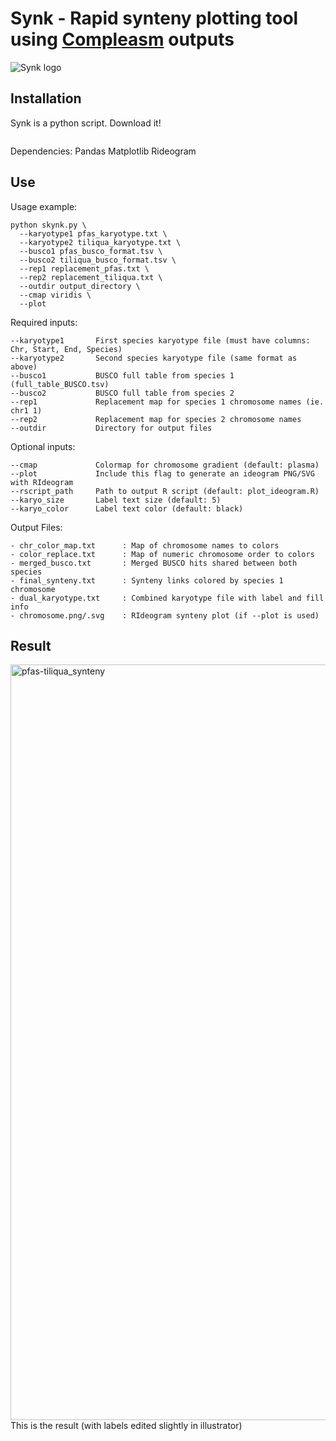 # Synk - Rapid synteny plotting tool using [Compleasm](https://github.com/huangnengCSU/compleasm) outputs
![Synk logo](https://github.com/user-attachments/assets/e3af80d2-1236-4655-88d8-c4b27855fba0)

## Installation
Synk is a python script. Download it!
```
```
Dependencies:
  Pandas
  Matplotlib
  Rideogram
  
## Use

Usage example:
```
python skynk.py \
  --karyotype1 pfas_karyotype.txt \
  --karyotype2 tiliqua_karyotype.txt \
  --busco1 pfas_busco_format.tsv \
  --busco2 tiliqua_busco_format.tsv \
  --rep1 replacement_pfas.txt \
  --rep2 replacement_tiliqua.txt \
  --outdir output_directory \
  --cmap viridis \
  --plot
```

Required inputs:
```
--karyotype1       First species karyotype file (must have columns: Chr, Start, End, Species)
--karyotype2       Second species karyotype file (same format as above)
--busco1           BUSCO full table from species 1 (full_table_BUSCO.tsv)
--busco2           BUSCO full table from species 2
--rep1             Replacement map for species 1 chromosome names (ie. chr1	1)
--rep2             Replacement map for species 2 chromosome names
--outdir           Directory for output files
```

Optional inputs:
```
--cmap             Colormap for chromosome gradient (default: plasma)
--plot             Include this flag to generate an ideogram PNG/SVG with RIdeogram
--rscript_path     Path to output R script (default: plot_ideogram.R)
--karyo_size       Label text size (default: 5)
--karyo_color      Label text color (default: black)
```

Output Files:
```
- chr_color_map.txt      : Map of chromosome names to colors
- color_replace.txt      : Map of numeric chromosome order to colors
- merged_busco.txt       : Merged BUSCO hits shared between both species
- final_synteny.txt      : Synteny links colored by species 1 chromosome
- dual_karyotype.txt     : Combined karyotype file with label and fill info
- chromosome.png/.svg    : RIdeogram synteny plot (if --plot is used)
```

## Result
<img width="1209" alt="pfas-tiliqua_synteny" src="https://github.com/user-attachments/assets/2d7e9f15-501e-4991-a400-17588c6a1cca" />
This is the result (with labels edited slightly in illustrator)

